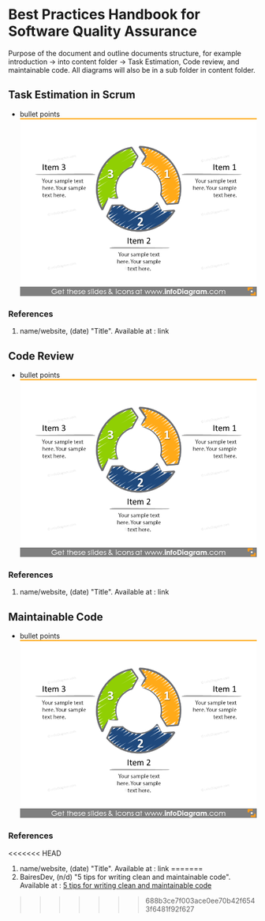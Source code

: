 # Best Practices Handbook for Software Quality Assurance

Purpose of the document and outline documents structure, for example introduction -> into content folder -> Task Estimation, Code review, and maintainable code. All diagrams will also be in a sub folder in content folder. 

## Task Estimation in Scrum

- bullet points
![sampleDiagram](Content/Diagrams/sample_diagram.png)
### References
1. name/website, (date) "Title". Available at : link

## Code Review

- bullet points
![sampleDiagram](Content/Diagrams/sample_diagram.png)
### References
1. name/website, (date) "Title". Available at : link

## Maintainable Code

- bullet points
![sampleDiagram](Content/Diagrams/sample_diagram.png)
### References
<<<<<<< HEAD
1. name/website, (date) "Title". Available at : link
=======
1. BairesDev, (n/d) "5 tips for writing clean and maintainable code". Available at : [5 tips for writing clean and maintainable code](https://www.bairesdev.com/blog/5-tips-for-writing-clean-and-maintainable-code/)
>>>>>>> 688b3ce7f003ace0ee70b42f6543f6481f92f627
